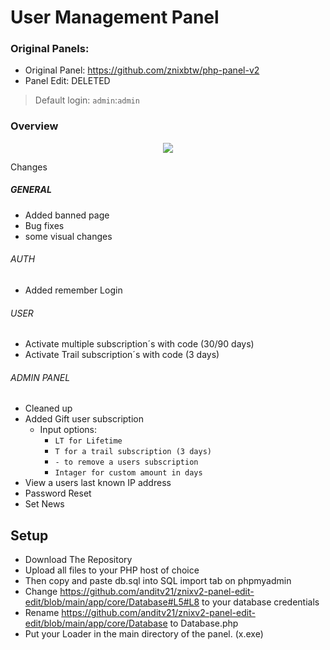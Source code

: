 # User Management Panel



### Original Panels:
* Original Panel: https://github.com/znixbtw/php-panel-v2
* Panel Edit: DELETED



> Default login: `admin`:`admin`

### Overview
<p align="center">
  <img src="https://i.imgur.com/VB2ial8.png" />
</p>



Changes

##### GENERAL
* Added banned page
* Bug fixes
* some visual changes

###### AUTH
* Added remember Login

###### USER
* Activate multiple subscription´s with code (30/90 days)
* Activate Trail subscription´s with code (3 days)
###### ADMIN PANEL
* Cleaned up
* Added Gift user subscription
  * Input options:
    * `LT for Lifetime`
    * `T for a trail subscription (3 days)`
    * `- to remove a users subscription`
    * `Intager for custom amount in days`
* View a users last known IP address
* Password Reset
* Set News

## Setup ##

- Download The Repository
- Upload all files to your PHP host of choice
- Then copy and paste db.sql into SQL import tab on phpmyadmin
- Change https://github.com/anditv21/znixv2-panel-edit-edit/blob/main/app/core/Database#L5#L8 to your database credentials
- Rename https://github.com/anditv21/znixv2-panel-edit-edit/blob/main/app/core/Database to Database.php
- Put your Loader in the main directory of the panel. (x.exe)

